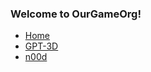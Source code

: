 ### Welcome to OurGameOrg!

- [Home](https://ourgameorg.com)
- [GPT-3D](https://github.com/gpt-3d)
- [n00d](https://github.com/n00dbeaverstudios)
